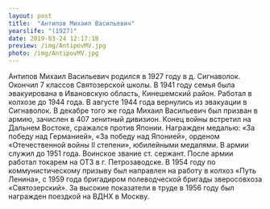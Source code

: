 ```yaml
---
layout: post
title:  "Антипов Михаил Васильевич"
yearslife: "(1927)"
date: 2019-03-24 12:17:10
preview: /img/AntipovMV.jpg
photo: /img/AntipovMV.jpg
---
```


Антипов Михаил Васильевич родился в 1927 году в д. Сигнаволок. Окончил 7 классов Святозерской школы. В 1941 году семья была эвакуирована в Ивановскую область, Кинешемский район. Работал в колхозе до 1944 года. В августе 1944 года вернулись из эвакуации в Сигнаволок. В декабре того же года Михаил Васильевич был призван в армию, зачислен в 407 зенитный дивизион. Конец войны встретил на Дальнем Востоке, сражался против Японии. Награжден медалью: «За победу над Германией», «За победу над Японией», орденом «Отечественной войны II степени», юбилейными медалями. В армии служил до 1951 года. Воинское звание ст. сержант. После армии работал токарем на ОТЗ в г. Петрозаводске. В 1954 году по коммунистическому призыву был направлен на работу в колхоз «Путь Ленина», с 1959 года бригадиром полеводческой бригады зверосовхоза «Святозерский». За высокие показатели в труде в 1956 году был награжден поездкой на ВДНХ в Москву.